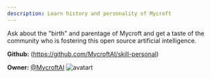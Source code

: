 ```yaml
---
description: Learn history and personality of Mycroft
---
```

Ask about the "birth" and parentage of Mycroft and get a taste of the community
who is fostering this open source artificial intelligence.

**Github:** (https://github.com/MycroftAI/skill-personal)

**Owner:** [@MycroftAI](https://github.com/MycroftAI) ![avatart](https://avatars0.githubusercontent.com/u/14171097?v=4)


